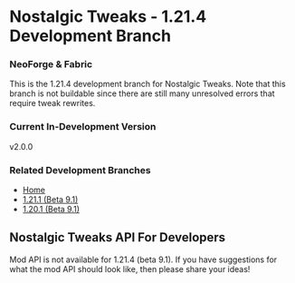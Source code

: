 # Nostalgic Tweaks - 1.21.4 Development Branch

### NeoForge & Fabric

This is the 1.21.4 development branch for Nostalgic Tweaks. Note that this branch is not buildable since there are still
many unresolved errors that require tweak rewrites.

### Current In-Development Version

v2.0.0

### Related Development Branches

- [Home](https://github.com/Adrenix/Nostalgic-Tweaks)
- [1.21.1 (Beta 9.1)](https://github.com/Adrenix/Nostalgic-Tweaks/tree/1.21)
- [1.20.1 (Beta 9.1)](https://github.com/Adrenix/Nostalgic-Tweaks/tree/1.20.1)

## Nostalgic Tweaks API For Developers

Mod API is not available for 1.21.4 (beta 9.1). If you have suggestions for what the mod API should look like, then
please share your ideas!
